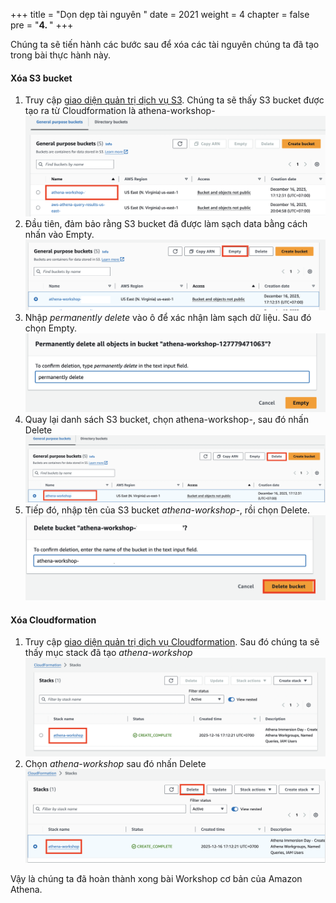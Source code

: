 +++
title = "Dọn dẹp tài nguyên  "
date = 2021
weight = 4
chapter = false
pre = "<b>4. </b>"
+++

Chúng ta sẽ tiến hành các bước sau để xóa các tài nguyên chúng ta đã tạo trong bài thực hành này.

#### Xóa S3 bucket

1. Truy cập [giao diện quản trị dịch vụ S3](https://s3.console.aws.amazon.com/s3/home?region=us-east-1). Chúng ta sẽ thấy S3 bucket được tạo ra từ Cloudformation là athena-workshop-
![Alt text](<hinh 74.png>)
2. Đầu tiên, đảm bảo rằng S3 bucket đã được làm sạch data bằng cách nhấn vào  Empty.
![Alt text](<hinh 75.png>)
3. Nhập *permanently delete* vào ô để xác nhận làm sạch dữ liệu. Sau đó chọn Empty. 
![Alt text](<hinh 76.png>)
4. Quay lại danh sách S3 bucket, chọn athena-workshop-, sau đó nhấn Delete
![Alt text](<hinh 77.png>)
5. Tiếp đó, nhập tên của S3 bucket *athena-workshop-*, rồi chọn Delete.
![Alt text](<hinh 78.png>)

#### Xóa Cloudformation
1. Truy cập [giao diện quản trị dịch vụ Cloudformation](https://us-east-1.console.aws.amazon.com/cloudformation/home?region=us-east-1#/stacks?filteringText=&filteringStatus=active&viewNested=true). Sau đó chúng ta sẽ thấy mục stack đã tạo *athena-workshop*
![Alt text](<hinh 73.png>)
2. Chọn *athena-workshop* sau đó nhấn Delete
![Alt text](<hinh 79.png>)

Vậy là chúng ta đã hoàn thành xong bài Workshop cơ bản của Amazon Athena.